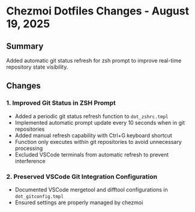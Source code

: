 # Chezmoi Dotfiles Changes - August 19, 2025

## Summary

Added automatic git status refresh for zsh prompt to improve real-time repository state visibility.

## Changes

### 1. Improved Git Status in ZSH Prompt

- Added a periodic git status refresh function to `dot_zshrc.tmpl`
- Implemented automatic prompt update every 10 seconds when in git repositories
- Added manual refresh capability with Ctrl+G keyboard shortcut
- Function only executes within git repositories to avoid unnecessary processing
- Excluded VSCode terminals from automatic refresh to prevent interference

### 2. Preserved VSCode Git Integration Configuration

- Documented VSCode mergetool and difftool configurations in `dot_gitconfig.tmpl`
- Ensured settings are properly managed by chezmoi